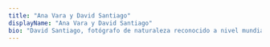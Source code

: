 ```yaml
---
title: "Ana Vara y David Santiago"
displayName: "Ana Vara y David Santiago"
bio: "David Santiago, fotógrafo de naturaleza reconocido a nivel mundial, y Ana Vara, entusiasta viajera y periodista, han recorrido medio mundo juntos y publicado en revistas como Viajeros, Lonely Planet, Traveler, GEO o National Geographic. Ahora viajan también con su hija Ágata, con la que descubren los destinos desde nuevas perspectivas."
---
```



